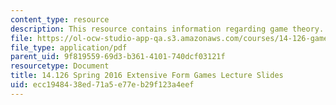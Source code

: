 ```yaml
---
content_type: resource
description: This resource contains information regarding game theory.
file: https://ol-ocw-studio-app-qa.s3.amazonaws.com/courses/14-126-game-theory-spring-2016/ecc1948438ed71a5e77eb29f123a4eef_MIT14_126S16_Extensive.pdf
file_type: application/pdf
parent_uid: 9f819559-69d3-b361-4101-740dcf03121f
resourcetype: Document
title: 14.126 Spring 2016 Extensive Form Games Lecture Slides
uid: ecc19484-38ed-71a5-e77e-b29f123a4eef
---
```

